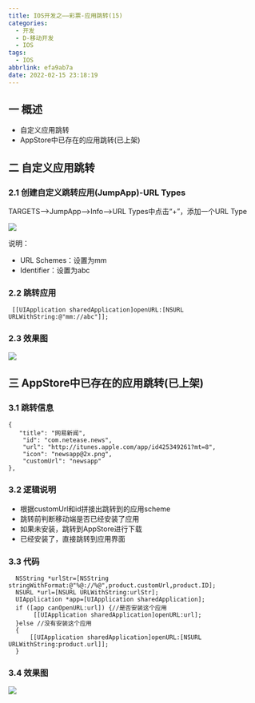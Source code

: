 ```yaml
---
title: IOS开发之——彩票-应用跳转(15)
categories:
  - 开发
  - D-移动开发
  - IOS
tags:
  - IOS
abbrlink: efa9ab7a
date: 2022-02-15 23:18:19
---
```

## 一 概述

* 自定义应用跳转
* AppStore中已存在的应用跳转(已上架)

<!--more-->

## 二 自定义应用跳转

### 2.1 创建自定义跳转应用(JumpApp)-URL Types

TARGETS——>JumpApp——>Info——>URL Types中点击“+”，添加一个URL Type

![][1]



说明：

* URL Schemes：设置为mm
* Identifier：设置为abc

### 2.2 跳转应用

```
 [[UIApplication sharedApplication]openURL:[NSURL URLWithString:@"mm://abc"]];
```

### 2.3 效果图
![][2]

## 三 AppStore中已存在的应用跳转(已上架)

### 3.1 跳转信息

```
{
   "title": "网易新闻", 
    "id": "com.netease.news", 
    "url": "http://itunes.apple.com/app/id425349261?mt=8", 
    "icon": "newsapp@2x.png", 
    "customUrl": "newsapp"
},
```

### 3.2 逻辑说明

* 根据customUrl和id拼接出跳转到的应用scheme
* 跳转前判断移动端是否已经安装了应用
* 如果未安装，跳转到AppStore进行下载
* 已经安装了，直接跳转到应用界面

### 3.3 代码

```
  NSString *urlStr=[NSString stringWithFormat:@"%@://%@",product.customUrl,product.ID];
  NSURL *url=[NSURL URLWithString:urlStr];
  UIApplication *app=[UIApplication sharedApplication];
  if ([app canOpenURL:url]) {//是否安装这个应用
       [[UIApplication sharedApplication]openURL:url];
  }else //没有安装这个应用
  {
      [[UIApplication sharedApplication]openURL:[NSURL URLWithString:product.url]];
  }
```

### 3.4 效果图
![][3]



[1]:https://fastly.jsdelivr.net/gh/pgzxc/cdn@master/blog-ios/ios-caipiao-jumpapp-url-types.png
[2]:https://fastly.jsdelivr.net/gh/pgzxc/cdn@master/blog-ios/ios-caipiao-jumpapp-define-sample.gif
[3]:https://fastly.jsdelivr.net/gh/pgzxc/cdn@master/blog-ios/ios-caipiao-jumpapp-appstore-sample.gif